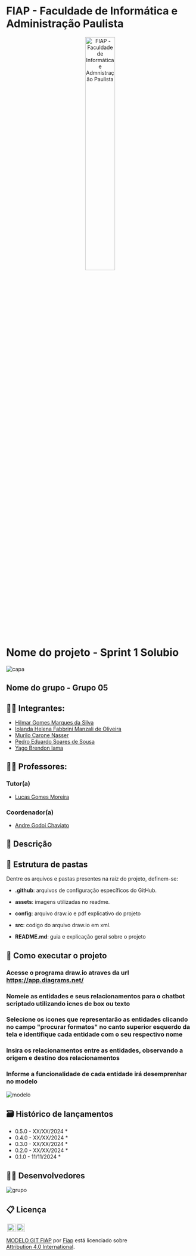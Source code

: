 # FIAP - Faculdade de Informática e Administração Paulista

<p align="center">
<a href= "https://www.fiap.com.br/"><img src="assets/logo-fiap.png" alt="FIAP - Faculdade de Informática e Admnistração Paulista" border="0" width=40% height=40%></a>
</p>

<br>

# Nome do projeto - Sprint 1 Solubio

![capa](https://github.com/IolandaManzali/SprintSB/blob/main/assets/Designer.jpeg)


## Nome do grupo - Grupo 05

## 👨‍🎓 Integrantes: 
- <a href="https://www.linkedin.com/in/hilmar-marques-358672161">Hilmar Gomes Marques da Silva</a>
- <a href="https://www.linkedin.com/in/iolanda-helena-fabbrini-manzali-de-oliveira-14ab8ab0">Iolanda Helena Fabbrini Manzali de Oliveira</a>
- <a href="https://www.linkedin.com/company/inova-fusca">Murilo Carone Nasser</a> 
- <a href="https://www.linkedin.com/in/pedro-eduardo-soares-de-sousa-439552309">Pedro Eduardo Soares de Sousa</a> 
- <a href="https://www.linkedin.com/company/inova-fusca">Yago Brendon Iama</a>

## 👩‍🏫 Professores:
### Tutor(a) 
- <a href="https://www.linkedin.com/in/lucas-gomes-moreira-15a8452a">Lucas Gomes Moreira</a>
### Coordenador(a)
- <a href="https://www.linkedin.com/company/inova-fusca">Andre Godoi Chaviato</a>

## 📜 Descrição


## 📁 Estrutura de pastas

Dentre os arquivos e pastas presentes na raiz do projeto, definem-se:

- <b>.github</b>: arquivos de configuração específicos do GitHub.

- <b>assets</b>: imagens utilizadas no readme.

- <b>config</b>: arquivo draw.io e pdf explicativo do projeto

- <b>src</b>: codigo do arquivo draw.io em xml.

- <b>README.md</b>: guia e explicação geral sobre o projeto

## 🔧 Como executar o projeto

   ### Acesse o programa draw.io atraves da url https://app.diagrams.net/

   ### Nomeie as entidades e seus relacionamentos para o chatbot scriptado utilizando  icnes de box ou texto 
   
   ### Selecione os icones que representarão as entidades clicando no campo "procurar formatos" no canto superior esquerdo da tela e identifique cada entidade com o seu respectivo nome

   ### Insira os relacionamentos entre as entidades, observando a origem e destino dos relacionamentos

   ### Informe a funcionalidade de cada entidade irá desemprenhar no modelo 

  ![modelo](https://github.com/IolandaManzali/SprintSB/blob/main/assets/CHATBOTFARMATECH.jpg) 
   

## 🗃 Histórico de lançamentos

* 0.5.0 - XX/XX/2024
    * 
* 0.4.0 - XX/XX/2024
    * 
* 0.3.0 - XX/XX/2024
    * 
* 0.2.0 - XX/XX/2024
    * 
* 0.1.0 - 11/11/2024
    *


## 🧑‍💻 Desenvolvedores

![grupo](https://github.com/IolandaManzali/decolando_com-_ciencia_de_dados_grupo21/blob/main/assets/grupo_fiap.jpg)


## 📋 Licença

<img style="height:22px!important;margin-left:3px;vertical-align:text-bottom;" src="https://mirrors.creativecommons.org/presskit/icons/cc.svg?ref=chooser-v1"><img style="height:22px!important;margin-left:3px;vertical-align:text-bottom;" src="https://mirrors.creativecommons.org/presskit/icons/by.svg?ref=chooser-v1"><p xmlns:cc="http://creativecommons.org/ns#" xmlns:dct="http://purl.org/dc/terms/"><a property="dct:title" rel="cc:attributionURL" href="https://github.com/agodoi/template">MODELO GIT FIAP</a> por <a rel="cc:attributionURL dct:creator" property="cc:attributionName" href="https://fiap.com.br">Fiap</a> está licenciado sobre <a href="http://creativecommons.org/licenses/by/4.0/?ref=chooser-v1" target="_blank" rel="license noopener noreferrer" style="display:inline-block;">Attribution 4.0 International</a>.</p>


